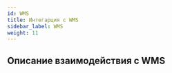 ```yaml
---
id: WMS
title: Интегарция с WMS
sidebar_label: WMS
weight: 11
---
```


## Описание взаимодействия с WMS

